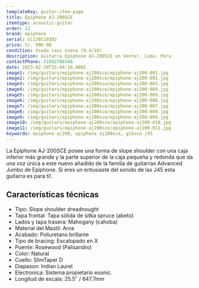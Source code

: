 ```yaml
---
templateKey: guitar-item-page
title: Epiphone AJ-200SCE
itemtype: acoustic-guitar
order: 12
brand: epiphone
serial: CC130210303
price: S/. 990.00
condition: Usada casi nueva (9.4/10)
description: Guitarra Epiphone AJ-200SCE en Venta!, Lima, Peru
contactPhone: 51992780348
date: 2023-02-28T15:04:10.000Z
image1: /img/guitars/epiphone-aj200sce/epiphone-aj200-001.jpg
image2: /img/guitars/epiphone-aj200sce/epiphone-aj200-002.jpg
image3: /img/guitars/epiphone-aj200sce/epiphone-aj200-003.jpg
image4: /img/guitars/epiphone-aj200sce/epiphone-aj200-004.jpg
image5: /img/guitars/epiphone-aj200sce/epiphone-aj200-005.jpg
image6: /img/guitars/epiphone-aj200sce/epiphone-aj200-006.jpg
image7: /img/guitars/epiphone-aj200sce/epiphone-aj200-007.jpg
image8: /img/guitars/epiphone-aj200sce/epiphone-aj200-008.jpg
image9: /img/guitars/epiphone-aj200sce/epiphone-aj200-009.jpg
image10: /img/guitars/epiphone-aj200sce/epiphone-aj200-010.jpg
image11: /img/guitars/epiphone-aj200sce/epiphone-aj200-011.jpg
keywords: epiphone aj200, epiphone aj200sce, gibson j45
---
```

La Epiphone AJ-200SCE posee una forma de slope shoulder con una caja inferior más grande y la parte superior de la caja pequeña y redonda que da una voz única a este nuevo añadido de la familia de guitarras Advanced Jumbo de Epiphone.
Si eres un entusiaste del sonido de las J45 esta guitarra es para ti!.

## Características técnicas

* Tipo: Slope shoulder dreadnought
* Tapa frontal: Tapa sólida de sitka spruce (abeto)
* Lados y tapa trasera: Mahogany (cahoba)
* Material del Mastil: Arce
* Acabado: Poliuretano brillante
* Tipo de bracing: Escalopado en X
* Puente: Rosewood (Palisandro)
* Color: Natural
* Cuello: SlimTaper D
* Diapason: Indian Laurel
* Electronica: Sistema propietario esonic.
* Longitud de escala: 25.5″ / 647.7mm

